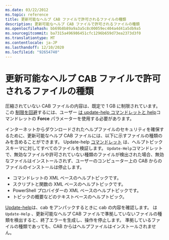 ```yaml
---
ms.date: 03/22/2012
ms.topic: reference
title: 更新可能なヘルプ CAB ファイルで許可されるファイルの種類
description: 更新可能なヘルプ CAB ファイルで許可されるファイルの種類
ms.openlocfilehash: bb69b8b89a9a3a5c8c00059ec404a4d41a5db9a5
ms.sourcegitcommit: ba7315a496986451cfc1296b659d73ea2373d3f0
ms.translationtype: MT
ms.contentlocale: ja-JP
ms.lasthandoff: 12/10/2020
ms.locfileid: "92654740"
---
```

# <a name="file-types-permitted-in-an-updatable-help-cab-file"></a>更新可能なヘルプ CAB ファイルで許可されるファイルの種類

圧縮されていない CAB ファイルの内容は、既定で 1 GB に制限されています。 この [制限を回避](/powershell/module/Microsoft.PowerShell.Core/Save-Help)するには、ユーザー [は update-help コマンドレットと help](/powershell/module/Microsoft.PowerShell.Core/Update-Help)コマンドレットの **Force** パラメーターを使用する必要があります。

インターネットからダウンロードされたヘルプファイルのセキュリティを確保するために、更新可能なヘルプ CAB ファイルには、以下に示すファイルの種類のみを含めることができます。 Update-help [コマンドレット](/powershell/module/Microsoft.PowerShell.Core/Update-Help) は、ヘルプトピックスキーマに対してすべてのファイルを検証します。 `Update-Help`コマンドレットで、無効なファイルや許可されていない種類のファイルが検出された場合、無効なファイルはインストールされず、ユーザーのコンピューター上の CAB からのファイルのインストールは停止します。

- コマンドレットの XML ベースのヘルプトピックです。
- スクリプトと関数の XML ベースのヘルプトピックです。
- PowerShell プロバイダーの XML ベースのヘルプトピックです。
- トピックの概要などのテキストベースのヘルプトピック。

[Update-help](/powershell/module/Microsoft.PowerShell.Core/Update-Help)は、cab をアンパックするときに cab の内容を確認します。 は `Update-Help` 、更新可能なヘルプ CAB ファイルで準拠していないファイルの種類を検出すると、終了エラーを生成し、操作を停止します。 準拠しているファイルの種類であっても、CAB からはヘルプファイルはインストールされません。
